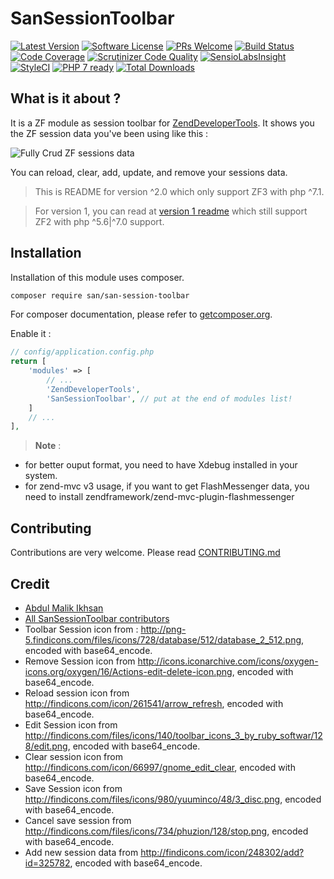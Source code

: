 SanSessionToolbar
=================

[![Latest Version](https://img.shields.io/github/release/samsonasik/SanSessionToolbar.svg?style=flat-square)](https://github.com/samsonasik/SanSessionToolbar/releases)
[![Software License](https://img.shields.io/badge/license-MIT-brightgreen.svg?style=flat-square)](LICENSE)
[![PRs Welcome](https://img.shields.io/badge/PRs-welcome-brightgreen.svg?style=flat-square)](http://makeapullrequest.com)
[![Build Status](https://travis-ci.org/samsonasik/SanSessionToolbar.svg?branch=master)](https://travis-ci.org/samsonasik/SanSessionToolbar)
[![Code Coverage](https://scrutinizer-ci.com/g/samsonasik/SanSessionToolbar/badges/coverage.png?b=master)](https://scrutinizer-ci.com/g/samsonasik/SanSessionToolbar/?branch=master)
[![Scrutinizer Code Quality](https://scrutinizer-ci.com/g/samsonasik/SanSessionToolbar/badges/quality-score.png?b=master)](https://scrutinizer-ci.com/g/samsonasik/SanSessionToolbar/?branch=master)
[![SensioLabsInsight](https://insight.sensiolabs.com/projects/15956744-b35e-4504-ade8-14f46addcae9/mini.png)](https://insight.sensiolabs.com/projects/15956744-b35e-4504-ade8-14f46addcae9)
[![StyleCI](https://styleci.io/repos/21261604/shield)](https://styleci.io/repos/21261604)
[![PHP 7 ready](http://php7ready.timesplinter.ch/samsonasik/SanSessionToolbar/badge.svg)](https://travis-ci.org/samsonasik/SanSessionToolbar)
[![Total Downloads](https://img.shields.io/packagist/dt/san/san-session-toolbar.svg?style=flat-square)](https://packagist.org/packages/san/san-session-toolbar)

What is it about ?
-----------------
It is a ZF module as session toolbar for [ZendDeveloperTools](https://github.com/zendframework/ZendDeveloperTools). It shows you the ZF session data you've been using like this :

![Fully Crud ZF sessions data](https://cloud.githubusercontent.com/assets/459648/6867548/cad28e40-d4b5-11e4-911c-ffd8b88fd41f.png)

You can reload, clear, add, update, and remove your sessions data.

> This is README for version ^2.0 which only support ZF3 with php ^7.1.

> For version 1, you can read at [version 1 readme](https://github.com/samsonasik/SanSessionToolbar/tree/1.x.x) which still support ZF2 with php ^5.6|^7.0 support.

Installation
------------

Installation of this module uses composer.

```sh
composer require san/san-session-toolbar
```

For composer documentation, please refer to [getcomposer.org](https://getcomposer.org/).

Enable it :
```php
// config/application.config.php
return [
    'modules' => [
        // ...
        'ZendDeveloperTools',
        'SanSessionToolbar', // put at the end of modules list!
    ]
    // ...
],
```

> **Note** :
- for better ouput format, you need to have Xdebug installed in your system.
- for zend-mvc v3 usage, if you want to get FlashMessenger data, you need to install zendframework/zend-mvc-plugin-flashmessenger

Contributing
------------
Contributions are very welcome. Please read [CONTRIBUTING.md](https://github.com/samsonasik/SanSessionToolbar/blob/master/CONTRIBUTING.md)

Credit
------

- [Abdul Malik Ikhsan](https://github.com/samsonasik)
- [All SanSessionToolbar contributors](https://github.com/samsonasik/SanSessionToolbar/contributors)
- Toolbar Session icon from : http://png-5.findicons.com/files/icons/728/database/512/database_2_512.png, encoded with base64_encode.
- Remove Session icon from http://icons.iconarchive.com/icons/oxygen-icons.org/oxygen/16/Actions-edit-delete-icon.png, encoded with base64_encode.
- Reload session icon from http://findicons.com/icon/261541/arrow_refresh, encoded with base64_encode.
- Edit Session icon from http://findicons.com/files/icons/140/toolbar_icons_3_by_ruby_softwar/128/edit.png, encoded with base64_encode.
- Clear session icon from http://findicons.com/icon/66997/gnome_edit_clear, encoded with base64_encode.
- Save Session icon from http://findicons.com/files/icons/980/yuuminco/48/3_disc.png, encoded with base64_encode.
- Cancel save session from http://findicons.com/files/icons/734/phuzion/128/stop.png, encoded with base64_encode.
- Add new session data from http://findicons.com/icon/248302/add?id=325782, encoded with base64_encode.
